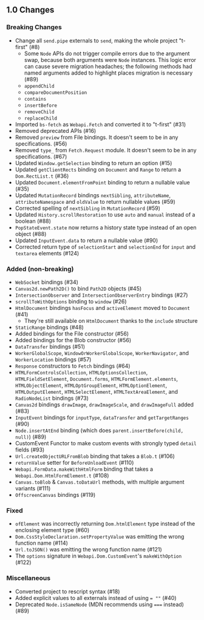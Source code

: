 ## 1.0 Changes

### Breaking Changes
* Change all `send.pipe` externals to `send`, making the whole project "t-first" (#8)
  * Some `Node` APIs do not trigger compile errors due to the argument swap, because both arguments were `Node` instances. This logic error can cause severe migration headaches; the following methods had named arguments added to highlight places migration is necessary (#89)
  * `appendChild`
  * `compareDocumentPosition`
  * `contains`
  * `insertBefore`
  * `removeChild`
  * `replaceChild`
* Imported `bs-fetch` as `Webapi.Fetch` and converted it to "t-first" (#31)
* Removed deprecated APIs (#16)
* Removed `preview` from File bindings. It doesn't seem to be in any specifications. (#56)
* Removed `type_` from `Fetch.Request` module. It doesn't seem to be in any specifications. (#67)
* Updated `Window.getSelection` binding to return an option (#15)
* Updated `getClientRects` binding on `Document` and `Range` to return a `Dom.RectList.t` (#36)
* Updated `Document.elementFromPoint` binding to return a nullable value (#35)
* Updated `MutationRecord` bindings `nextSibling`, `attributeName`, `attributeNamespace` and `oldValue` to return nullable values (#59)
* Corrected spelling of `nextSibling` in `MutationRecord` (#59)
* Updated `History.scrollRestoration` to use `auto` and `manual` instead of a boolean (#88)
* `PopStateEvent.state` now returns a history state type instead of an open object (#88)
* Updated `InputEvent.data` to return a nullable value (#90)
* Corrected return type of `selectionStart` and `selectionEnd` for `input` and `textarea` elements (#124)

### Added (non-breaking)
* `WebSocket` bindings (#34)
* `Canvas2d.newPath2D()` to bind `Path2D` objects (#45)
* `IntersectionObserver` and `IntersectionObserverEntry` bindings (#27)
* `scrollToWithOptions` binding to `window` (#26)
* `HtmlDocument` bindings `hasFocus` and `activeElement` moved to `Document` (#41)
  * They're still available on `HtmlDocument` thanks to the `include` structure
* `StaticRange` bindings (#48)
* Added bindings for the File constructor (#56)
* Added bindings for the Blob constructor (#56)
* `DataTransfer` bindings (#51)
* `WorkerGlobalScope`, `WindowOrWorkerGlobalScope`, `WorkerNavigator`, and `WorkerLocation` bindings (#57)
* `Response` constructors to `Fetch` bindings (#64)
* `HTMLFormControlsCollection`, `HTMLOptionsCollection`, `HTMLFieldSetElement`, `Document.forms`, `HTMLFormElement.elements`, `HTMLObjectElement`, `HTMLOptGroupElement`, `HTMLOptionElement`, `HTMLOutputElement`, `HTMLSelectElement`, `HTMLTextAreaElement`, and `RadioNodeList` bindings (#73)
* `Canvas2d` bindings `drawImage`, `drawImageScale`, and `drawImageFull` added (#83)
* `InputEvent` bindings for `inputType`, `dataTransfer` and `getTargetRanges` (#90)
* `Node.insertAtEnd` binding (which does `parent.insertBefore(child, null)`) (#89)
* CustomEvent Functor to make custom events with strongly typed `detail` fields (#93)
* `Url.createObjectURLFromBlob` binding that takes a `Blob.t` (#106)
* `returnValue` setter for `BeforeUnloadEvent` (#110)
* `Webapi.FormData.makeWithHtmlForm` binding that takes a `Webapi.Dom.HtmlFormElement.t` (#108)
* `Canvas.toBlob` & `Canvas.toDataUrl` methods, with multiple argument variants (#111)
* `OffscreenCanvas` bindings (#119)

### Fixed
* `ofElement` was incorrectly returning `Dom.htmlElement` type instead of the enclosing element type (#60)
*  `Dom.CssStyleDeclaration.setPropertyValue` was emitting the wrong function name (#114)
* `Url.toJSON()` was emitting the wrong function name (#121)
* The `options` signature in `Webapi.Dom.CustomEvent`'s `makeWithOption` (#122)

### Miscellaneous
* Converted project to rescript syntax (#18)
* Added explicit values to all externals instead of using `= ""` (#40)
* Deprecated `Node.isSameNode` (MDN recommends using `===` instead) (#89)
